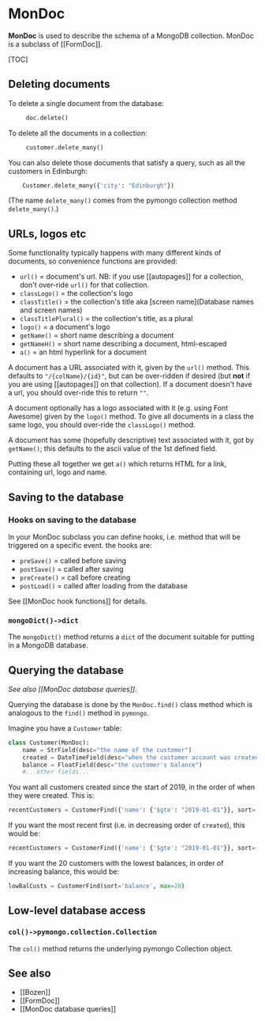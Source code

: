 # MonDoc

**MonDoc** is used to describe the schema of a MongoDB collection. MonDoc is a subclass of [[FormDoc]].

[TOC]

## Deleting documents

To delete a single document from the database:
```py
     doc.delete()
```

To delete all the documents in a collection:
```py
     customer.delete_many()
```

You can also delete those documents that satisfy a query, such as all the customers in Edinburgh:
```py
    Customer.delete_many({'city': "Edinburgh"})
```

(The name  `delete_many()` comes from the pymongo collection method `delete_many()`.)


## URLs, logos etc

Some functionality typically happens with many different kinds of documents, so convenience functions are provided:

* `url()` = document's url. NB: if you use [[autopages]] for a collection, don't over-ride `url()` for that collection.
* `classLogo()` = the collection's logo
* `classTitle()` = the collection's title aka [screen name](Database names and screen names)
* `classTitlePlural()` = the collection's title, as a plural
* `logo()` = a document's logo
* `getName()` = short name describing a document
* `getNameH()` = short name describing a document, html-escaped
* `a()` = an html hyperlink for a document

A document has a URL associated with it, given by the `url()` method. This defaults to `"/{colName}/{id}"`, but can be over-ridden if desired
(but **not** if you are using [[autopages]] on that collection).
If a document doesn't have a url, you should over-ride this to return `""`.

A document optionally has a logo associated with it (e.g. using Font Awesome) given by the `logo()` method. To give all documents in a class
the same logo, you should over-ride the `classLogo()` method.

A document has some (hopefully descriptive) text associated with it, got by `getName()`; this defaults to the ascii value of the 1st defined field.

Putting these all together we get `a()` which returns HTML for a link, containing url, logo and name.

## Saving to the database

### Hooks on saving to the database

In your MonDoc subclass you can define hooks, i.e. method that will be triggered on a specific event. the hooks are:

* `preSave()` = called before saving
* `postSave()` = called after saving
* `preCreate()` = call before creating
* `postLoad()` = called after loading from the database

See [[MonDoc hook functions]] for details.

### `mongoDict()->dict`

The `mongoDict()` method returns a `dict` of the document suitable for putting in a MongoDB database.

## Querying the database

*See also [[MonDoc database queries]]*.

Querying the database is done by the `MonDoc.find()` class method which is analogous to the `find()` method in `pymongo`. 

Imagine you have a `Customer` table:

```py
class Customer(MonDoc):
    name = StrField(desc="the name of the customer")
    created = DateTimeField(desc="when the customer account was created")
    balance = FloatField(desc="the customer's balance")
    #...other fields...
```

You want all customers created since the start of 2019, in the order of when they were created. This is:

```py
recentCustomers = CustomerFind({'name': {'$gte': "2019-01-01"}}, sort='created')
```

If you want the most recent first (i.e. in decreasing order of `created`), this would be:
```py
recentCustomers = CustomerFind({'name': {'$gte': "2019-01-01"}}, sort=('created',-1))
```

If you want the 20 customers with the lowest balances, in order of increasing balance, this would be:
```py
lowBalCusts = CustomerFind(sort='balance', max=20)
```

## Low-level database access

### `col()->pymongo.collection.Collection`

The `col()` method returns the underlying pymongo Collection object.

## See also

* [[Bozen]]
* [[FormDoc]]
* [[MonDoc database queries]]

